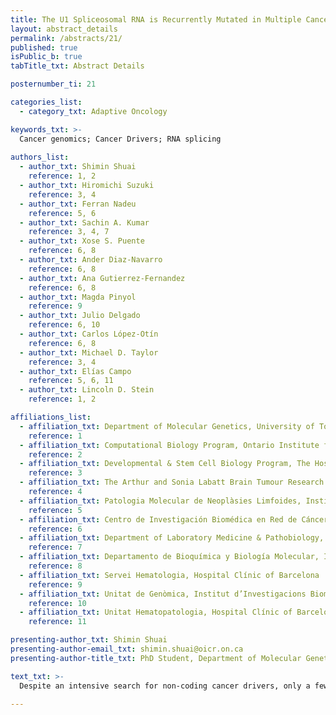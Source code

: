 ```yaml
---
title: The U1 Spliceosomal RNA is Recurrently Mutated in Multiple Cancers
layout: abstract_details
permalink: /abstracts/21/
published: true
isPublic_b: true
tabTitle_txt: Abstract Details

posternumber_ti: 21

categories_list: 
  - category_txt: Adaptive Oncology

keywords_txt: >-
  Cancer genomics; Cancer Drivers; RNA splicing
  
authors_list:
  - author_txt: Shimin Shuai
    reference: 1, 2 
  - author_txt: Hiromichi Suzuki
    reference: 3, 4
  - author_txt: Ferran Nadeu
    reference: 5, 6
  - author_txt: Sachin A. Kumar
    reference: 3, 4, 7
  - author_txt: Xose S. Puente
    reference: 6, 8
  - author_txt: Ander Diaz-Navarro
    reference: 6, 8
  - author_txt: Ana Gutierrez-Fernandez
    reference: 6, 8 
  - author_txt: Magda Pinyol
    reference: 9
  - author_txt: Julio Delgado
    reference: 6, 10
  - author_txt: Carlos López-Otín
    reference: 6, 8 
  - author_txt: Michael D. Taylor
    reference: 3, 4
  - author_txt: Elías Campo
    reference: 5, 6, 11
  - author_txt: Lincoln D. Stein
    reference: 1, 2

affiliations_list:
  - affiliation_txt: Department of Molecular Genetics, University of Toronto
    reference: 1
  - affiliation_txt: Computational Biology Program, Ontario Institute for Cancer Research
    reference: 2
  - affiliation_txt: Developmental & Stem Cell Biology Program, The Hospital for Sick Children
    reference: 3
  - affiliation_txt: The Arthur and Sonia Labatt Brain Tumour Research Centre, The Hospital for Sick Children 
    reference: 4
  - affiliation_txt: Patologia Molecular de Neoplàsies Limfoides, Institut d’Investigacions Biomèdiques August Pi i Sunyer (IDIBAPS)
    reference: 5
  - affiliation_txt: Centro de Investigación Biomédica en Red de Cáncer (CIBERONC)
    reference: 6 
  - affiliation_txt: Department of Laboratory Medicine & Pathobiology, University of Toronto
    reference: 7
  - affiliation_txt: Departamento de Bioquímica y Biología Molecular, Instituto Universitario de Oncología (IUOPA), Universidad de Oviedo
    reference: 8
  - affiliation_txt: Servei Hematologia, Hospital Clínic of Barcelona
    reference: 9 
  - affiliation_txt: Unitat de Genòmica, Institut d’Investigacions Biomèdiques August Pi i Sunyer (IDIBAPS)
    reference: 10
  - affiliation_txt: Unitat Hematopatologia, Hospital Clínic of Barcelona, Universitat de Barcelona
    reference: 11

presenting-author_txt: Shimin Shuai
presenting-author-email_txt: shimin.shuai@oicr.on.ca
presenting-author-title_txt: PhD Student, Department of Molecular Genetics, University of Toronto

text_txt: >-
  Despite an intensive search for non-coding cancer drivers, only a few have been discovered to date and none have been found among the RNAs contributing to the spliceosome. Here we report a highly recurrent A>C somatic mutation at the third base of U1 spliceosomal RNA in several tumour types. This mutation changes the preferential A-U base-pairing between U1 and 5' splice site to C-G base-pairing, thereby creating novel splice junctions and altering the splice pattern of multiple genes, including those related to cancer. Clinically, the A>C mutation is associated with alcohol consumption in hepatocellular carcinoma and the aggressive IGHV unmutated subtype of chronic lymphocytic leukaemia (CLL). The U1 hotspot mutation confers an adverse prognosis to CLL patients independently, and may represent a new target for treatment. Our study demonstrates one of the first non-coding drivers in spliceosomal RNAs and reveals a novel mechanism of aberrant splicing in human cancer.

---
```

